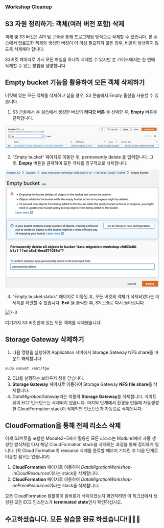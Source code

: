 


### Workshop Cleanup

## S3 자원 정리하기: 객체(여러 버전 포함) 삭제
객체 및 S3 버킷은 API 및 콘솔을 통해 프로그래밍 방식으로 삭제할 수 있습니다. 본 실습에서 업로드한 객체와 생성한 버킷이 더 이상 필요하지 않은 경우, 비용이 발생하지 않도록 삭제해야 합니다.

S3버킷 페이지로 가서 모든 파일을 하나씩 삭제할 수 있지만 본 가이드에서는 한 번에 삭제할 수 있는 방법을 설명합니다.

## Empty bucket 기능을 활용하여 모든 객체 삭제하기
버킷에 있는 모든 객체를 삭제하고 싶을 경우, S3 콘솔에서 Empty 옵션을 사용할 수 있습니다.

1. S3 콘솔에서 본 실습에서 생성한 버킷의 **라디오 버튼** 을 선택한 후, **Empty** 버튼을 클릭합니다.

![7-1](/images/7-1.png)

2. "Empty bucket" 페이지로 이동한 후, permanently delete 를 입력합니다. 그 후, **Empty** 버튼을 클릭하여 모든 객체를 영구적으로 삭제합니다.

![7-2](/images/7-2.png)

3. "Empty bucket:status" 페이지로 이동된 후, 모든 버킷의 객체가 삭제되었다는 메세지를 확인할 수 있습니다. **Exit** 을 클릭한 후, S3 콘솔로 다시 돌아갑니다.

![7-3](/images/7-3.png)

여기까지 S3 버킷안에 있는 모든 객체를 삭제했습니다.

## Storage Gateway 삭제하기
   1. 다음 명령을 실행하여 Application 서버에서 Storage Gateway NFS share를 마운트 해제합니다.
   
    
    sudo umount /mnt/fgw
    

   2. CLI를 실행하는 브라우저 창을 닫습니다.
   3. **Storage Gateway** 페이지로 이동하여 Storage Gateway **NFS file share**를 삭제합니다.
   4. *DataMigrationGateway*라는 이름의 **Storage Gateway**를 삭제합니다. 게이트웨이 EC2 인스턴스는 삭제되지 않습니다. 마지막 단계에서 환경을 만들때 자동생성한 CloudFormation stack이 삭제되면 인스턴스가 자동으로 삭제됩니다.

## CloudFormation을 통해 전체 리소스 삭제
이제 S3버킷을 포함한 Module2~5에서 활용한 모든 리소스는 Module1에서 자동 생성한 방식처럼 다시 해당 CloudFormation stack을 삭제하는 과정을 통해 정리하게 됩니다.
(꼭 Cloud Formation이 resource 삭제를 완료할 때까지 기다린 후 다음 단계로 이동할 필요는 없습니다!)

   1. **CloudFormation** 페이지로 이동하여 *DataMigrationWorkshop-inCloudResources*이라는 stack을 삭제합니다.
   2. **CloudFormation** 페이지로 이동하여 *DataMigrationWorkshop-onPremResources*이라는 stack을 삭제합니다.
    
모든 CloudFormation 템플릿이 올바르게 삭제되었는지 확인하려면 이 워크샵에서 생성된 모든 EC2 인스턴스가 **terminated state**인지 확인하십시오.

## 수고하셨습니다. 모든 실습을 완료 하셨습니다!👏👏👏
